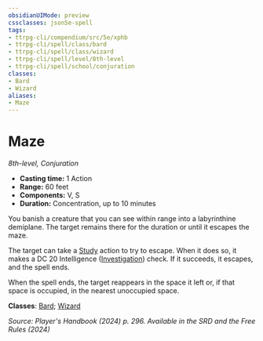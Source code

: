 ```yaml
---
obsidianUIMode: preview
cssclasses: json5e-spell
tags:
- ttrpg-cli/compendium/src/5e/xphb
- ttrpg-cli/spell/class/bard
- ttrpg-cli/spell/class/wizard
- ttrpg-cli/spell/level/8th-level
- ttrpg-cli/spell/school/conjuration
classes:
- Bard
- Wizard
aliases:
- Maze
---
```

# Maze
*8th-level, Conjuration*  


- **Casting time:** 1 Action
- **Range:** 60 feet
- **Components:** V, S
- **Duration:** Concentration, up to 10 minutes

You banish a creature that you can see within range into a labyrinthine demiplane. The target remains there for the duration or until it escapes the maze.

The target can take a [Study](Інструменти%20ДМ/CLI/rules/actions.md#Study) action to try to escape. When it does so, it makes a DC 20 Intelligence ([Investigation](Інструменти%20ДМ/CLI/rules/skills.md#Investigation)) check. If it succeeds, it escapes, and the spell ends.

When the spell ends, the target reappears in the space it left or, if that space is occupied, in the nearest unoccupied space.

**Classes**: [Bard](Інструменти%20ДМ/CLI/lists/list-spells-classes-bard.md); [Wizard](Інструменти%20ДМ/CLI/lists/list-spells-classes-wizard.md)

*Source: Player's Handbook (2024) p. 296. Available in the <span title='Systems Reference Document (5.2)'>SRD</span> and the Free Rules (2024)*